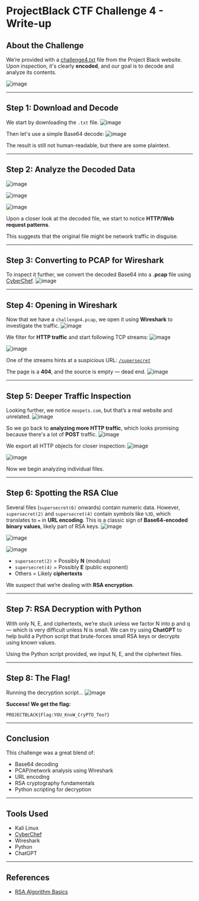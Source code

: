 # ProjectBlack CTF Challenge 4 - Write-up

## About the Challenge

We’re provided with a [challenge4.txt](https://projectblack.io/ctf/challenge4.txt) file from the Project Black website. Upon inspection, it's clearly **encoded**, and our goal is to decode and analyze its contents.

![image](https://github.com/user-attachments/assets/a3f95a9b-b4a4-4845-8f25-d93fb4410a95)

---

## Step 1: Download and Decode

We start by downloading the `.txt` file.
![image](https://github.com/user-attachments/assets/7337f41b-32b8-4090-afe5-9dade117ce4e)

Then let's use a simple Base64 decode:
![image](https://github.com/user-attachments/assets/98046159-4005-4c51-b4b1-f60eb8d095ab)

The result is still not human-readable, but there are some plaintext.

---

## Step 2: Analyze the Decoded Data

![image](https://github.com/user-attachments/assets/f5add0da-2619-4fe0-929a-049a6efbea60)

![image](https://github.com/user-attachments/assets/43599323-f1b5-440f-b4ac-53b0ce4adc35)

![image](https://github.com/user-attachments/assets/2e926369-176e-4594-992b-e2915d1be17f)

Upon a closer look at the decoded file, we start to notice **HTTP/Web request patterns**.

This suggests that the original file might be network traffic in disguise.

---

## Step 3: Converting to PCAP for Wireshark

To inspect it further, we convert the decoded Base64 into a **.pcap** file using [CyberChef](https://gchq.github.io/CyberChef/#recipe=From_Base64%28'A-Za-z0-9%2B/%3D',true,false%29Detect_File_Type%28true,true,true,true,true,true,true/disabled%29).
![image](https://github.com/user-attachments/assets/810e0c14-b775-44f4-b44a-51f5133dcb26)

---

## Step 4: Opening in Wireshark

Now that we have a `challenge4.pcap`, we open it using **Wireshark** to investigate the traffic.
![image](https://github.com/user-attachments/assets/5d625cf3-659a-4762-9b33-8f3a35137180)

We filter for **HTTP traffic** and start following TCP streams:
![image](https://github.com/user-attachments/assets/a0796906-1ea0-419d-b3cb-893eb57787ed)

![image](https://github.com/user-attachments/assets/19792969-36bd-42aa-a89e-3538ff3b3628)

One of the streams hints at a suspicious URL: [`/supersecret`](https://projectblack.io/supersecret)

The page is a **404**, and the source is empty — dead end.
![image](https://github.com/user-attachments/assets/79461436-7422-45df-9c58-caf7f4a06e21)

---

## Step 5: Deeper Traffic Inspection

Looking further, we notice `neopets.com`, but that’s a real website and unrelated.
![image](https://github.com/user-attachments/assets/2cd3e9e9-fffa-48de-9491-78a2788be7ae)

So we go back to **analyzing more HTTP traffic**, which looks promising because there's a lot of **POST** traffic.
![image](https://github.com/user-attachments/assets/44740c5e-ebb6-406a-a4a7-8fd56ec9ef0f)

We export all HTTP objects for closer inspection:
![image](https://github.com/user-attachments/assets/0026aa30-b6d7-42b4-86f8-a701bb4b864d)

![image](https://github.com/user-attachments/assets/f54cb1be-00d8-4a50-9171-792fa207427d)

Now we begin analyzing individual files.

---

## Step 6: Spotting the RSA Clue

Several files (`supersecret(6)` onwards) contain numeric data. However, `supersecret(2)` and `supersecret(4)` contain symbols like `%3D`, which translates to `=` in **URL encoding**. This is a classic sign of **Base64-encoded binary values**, likely part of RSA keys.
![image](https://github.com/user-attachments/assets/0c4ff81a-2b64-4224-9cd1-1efa42cbf2b1)

![image](https://github.com/user-attachments/assets/548c831b-cb22-478a-8910-91f0b9a9750f)

![image](https://github.com/user-attachments/assets/c5b2352b-2444-4738-a48c-f085bdb1ef64)

* `supersecret(2)` = Possibly **N** (modulus)
* `supersecret(4)` = Possibly **E** (public exponent)
* Others = Likely **ciphertexts**

We suspect that we’re dealing with **RSA encryption**.

---

## Step 7: RSA Decryption with Python

With only N, E, and ciphertexts, we’re stuck unless we factor N into p and q — which is very difficult unless N is small. We can try using **ChatGPT** to help build a Python script that brute-forces small RSA keys or decrypts using known values.

Using the Python script provided, we input N, E, and the ciphertext files.

---

## Step 8: The Flag!

Running the decryption script...
![image](https://github.com/user-attachments/assets/7f3d7d1d-82bb-46b1-9a1f-5858842f533a)

 **Success! We get the flag:**

```text
PROJECTBLACK{Flag:YOU_KnoW_CryPTO_Too?}
```

---

## Conclusion

This challenge was a great blend of:

* Base64 decoding
* PCAP/network analysis using Wireshark
* URL encoding
* RSA cryptography fundamentals
* Python scripting for decryption

---

## Tools Used

* Kali Linux
* [CyberChef](https://gchq.github.io/CyberChef/)
* Wireshark
* Python 
* ChatGPT 

---

## References

* [RSA Algorithm Basics](https://en.wikipedia.org/wiki/RSA_%28cryptosystem%29)

